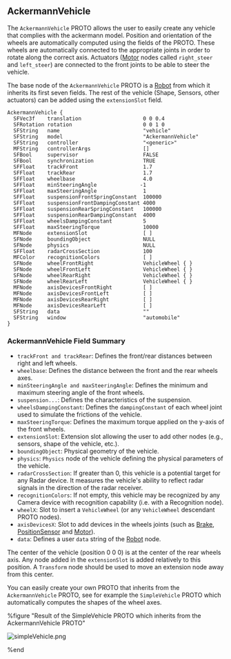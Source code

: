 ## AckermannVehicle

The `AckermannVehicle` PROTO allows the user to easily create any vehicle that complies with the ackermann model.
Position and orientation of the wheels are automatically computed using the fields of the PROTO.
These wheels are automatically connected to the appropriate joints in order to rotate along the correct axis.
Actuators ([Motor](../reference/motor.md) nodes called `right_steer` and `left_steer`) are connected to the front joints to be able to steer the vehicle.

The base node of the `AckermannVehicle` PROTO is a [Robot](../reference/robot.md) from which it inherits its first seven fields.
The rest of the vehicle (Shape, Sensors, other actuators) can be added using the `extensionSlot` field.

```
AckermannVehicle {
  SFVec3f    translation                    0 0 0.4
  SFRotation rotation                       0 0 1 0
  SFString   name                           "vehicle"
  SFString   model                          "AckermannVehicle"
  SFString   controller                     "<generic>"
  MFString   controllerArgs                 []
  SFBool     supervisor                     FALSE
  SFBool     synchronization                TRUE
  SFFloat    trackFront                     1.7
  SFFloat    trackRear                      1.7
  SFFloat    wheelbase                      4.0
  SFFloat    minSteeringAngle              -1
  SFFloat    maxSteeringAngle               1
  SFFloat    suspensionFrontSpringConstant  100000
  SFFloat    suspensionFrontDampingConstant 4000
  SFFloat    suspensionRearSpringConstant   100000
  SFFloat    suspensionRearDampingConstant  4000
  SFFloat    wheelsDampingConstant          5
  SFFloat    maxSteeringTorque              10000
  MFNode     extensionSlot                  [ ]
  SFNode     boundingObject                 NULL
  SFNode     physics                        NULL
  SFFloat    radarCrossSection              100
  MFColor    recognitionColors              [ ]
  SFNode     wheelFrontRight                VehicleWheel { }
  SFNode     wheelFrontLeft                 VehicleWheel { }
  SFNode     wheelRearRight                 VehicleWheel { }
  SFNode     wheelRearLeft                  VehicleWheel { }
  MFNode     axisDevicesFrontRight          [ ]
  MFNode     axisDevicesFrontLeft           [ ]
  MFNode     axisDevicesRearRight           [ ]
  MFNode     axisDevicesRearLeft            [ ]
  SFString   data                           ""
  SFString   window                         "automobile"
}
```

### AckermannVehicle Field Summary

- `trackFront and trackRear`: Defines the front/rear distances between right and left wheels.
- `wheelbase`: Defines the distance between the front and the rear wheels axes.
- `minSteeringAngle and maxSteeringAngle`: Defines the minimum and maximum steering angle of the front wheels.
- `suspension...`: Defines the characteristics of the suspension.
- `wheelsDampingConstant`: Defines the `dampingConstant` of each wheel joint used to simulate the frictions of the vehicle.
- `maxSteeringTorque`: Defines the maximum torque applied on the y-axis of the front wheels.
- `extensionSlot`: Extension slot allowing the user to add other nodes (e.g., sensors, shape of the vehicle, etc.).
- `boundingObject`: Physical geometry of the vehicle.
- `physics`: `Physics` node of the vehicle defining the physical parameters of the vehicle.
- `radarCrossSection`: If greater than 0, this vehicle is a potential target for any Radar device.
It measures the vehicle's ability to reflect radar signals in the direction of the radar receiver.
- `recognitionColors`: If not empty, this vehicle may be recognized by any Camera device with recognition capability (i.e. with a Recognition node).
- `wheelX`: Slot to insert a `VehicleWheel` (or any `VehicleWheel` descendant PROTO nodes).
- `axisDevicesX`: Slot to add devices in the wheels joints (such as [Brake](../reference/brake.md), [PositionSensor](../reference/positionsensor.md) and [Motor](../reference/motor.md)).
- `data`: Defines a user `data` string of the [Robot](../reference/robot.md) node.

The center of the vehicle (position 0 0 0) is at the center of the rear wheels axis.
Any node added in the `extensionSlot` is added relatively to this position.
A `Transform` node should be used to move an extension node away from this center.

You can easily create your own PROTO that inherits from the `AckermannVehicle` PROTO, see for example the `SimpleVehicle` PROTO which automatically computes the shapes of the wheel axes.

%figure "Result of the SimpleVehicle PROTO which inherits from the AckermannVehicle PROTO"

![simpleVehicle.png](images/simpleVehicle.png)

%end
